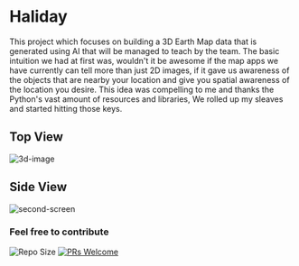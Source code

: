 # Haliday

This project which focuses on building a 3D Earth Map data that is generated using AI that will be managed to teach by the team. The basic intuition we had at first was, wouldn't it be awesome if the map apps we have currently can tell more than just 2D images, if it gave us awareness of the objects that are nearby your location and give you spatial awareness of the location you desire. This idea was compelling to me and thanks the Python's vast amount of resources and libraries, We rolled up my sleaves and started hitting those keys.

## Top View

![3d-image](https://i.ibb.co/XZCF24r/photo-2023-01-26-11-53-07.jpg)

## Side View

![second-screen](https://i.ibb.co/yQXZJwh/photo-2023-01-26-11-57-18.jpg)

### Feel free to contribute

![Repo Size](https://img.shields.io/github/repo-size/Sulstice/global-chem)
[![PRs Welcome](https://img.shields.io/badge/PRs-welcome-brightgreen.svg?style=flat-square)](http://makeapullrequest.com)
